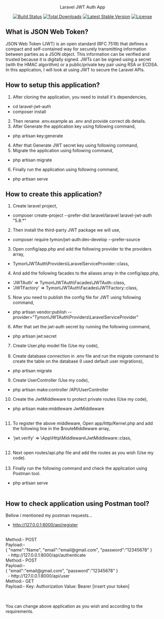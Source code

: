 <p align="center">Laravel JWT Auth App</p>

<p align="center">
<a href="https://travis-ci.org/laravel/framework"><img src="https://travis-ci.org/laravel/framework.svg" alt="Build Status"></a>
<a href="https://packagist.org/packages/laravel/framework"><img src="https://poser.pugx.org/laravel/framework/d/total.svg" alt="Total Downloads"></a>
<a href="https://packagist.org/packages/laravel/framework"><img src="https://poser.pugx.org/laravel/framework/v/stable.svg" alt="Latest Stable Version"></a>
<a href="https://packagist.org/packages/laravel/framework"><img src="https://poser.pugx.org/laravel/framework/license.svg" alt="License"></a>
</p>

## What is JSON Web Token?

JSON Web Token (JWT) is an open standard (RFC 7519) that defines a compact and self-contained way for securely transmitting information between parties as a JSON object. This information can be verified and trusted because it is digitally signed. JWTs can be signed using a secret (with the HMAC algorithm) or a public/private key pair using RSA or ECDSA.
<br>
In this application, I will look at using JWT to secure the Laravel APIs.
&nbsp;

## How to setup this application?

1) After cloning the application, you need to install it's dependencies,  
- cd laravel-jwt-auth
- composer install
&nbsp;
&nbsp;
2) Then rename .env.example as .env and provide correct db details.
&nbsp;
&nbsp;
3) After Generate the application key using following command,  
- php artisan key:generate
&nbsp;
&nbsp;
4) After that Generate JWT secret key using following command,
&nbsp;
&nbsp;
5) Migrate the application using following command,
- php artisan migrate
&nbsp;
&nbsp;
6) Finally run the application using following command,
&nbsp;
&nbsp;
- php artisan serve
&nbsp;

## How to create this application?

1) Create laravel project,  
- composer create-project --prefer-dist laravel/laravel laravel-jwt-auth "5.8.*"
&nbsp;
&nbsp;
2) Then install the third-party JWT package we will use,  
- composer require tymon/jwt-auth:dev-develop --prefer-source
&nbsp;
&nbsp;
3) Open config/app.php and add the following provider to the providers array,  
- Tymon\JWTAuth\Providers\LaravelServiceProvider::class,
&nbsp;
&nbsp;
4) And add the following facades to the aliases array in the config/app.php,  
- 'JWTAuth' => Tymon\JWTAuth\Facades\JWTAuth::class,    
- 'JWTFactory' => Tymon\JWTAuth\Facades\JWTFactory::class,
&nbsp;
&nbsp;
5) Now you need to publish the config file for JWT using following command,  
- php artisan vendor:publish --provider="Tymon\JWTAuth\Providers\LaravelServiceProvider"
&nbsp;
&nbsp;
6) After that set the jwt-auth secret by running the following command,  
- php artisan jwt:secret
&nbsp;
&nbsp;
7) Create User.php model file (Use my code),  
&nbsp;
&nbsp;
8) Create database connection in .env file and run the migrate command to create the table on the database (I used default user migrations),      
- php artisan migrate
&nbsp;
&nbsp;
9) Create UserController (Use my code),  
- php artisan make:controller /API/UserController
&nbsp;
&nbsp;
10) Create the JwtMiddleware to protect private routes (Use my code),  
- php artisan make:middleware JwtMiddleware  
&nbsp;
&nbsp;
11) To register the above middleware, Open app/http/Kernel.php and add the following line in the $routeMiddleware array,  
- 'jwt.verify' => \App\Http\Middleware\JwtMiddleware::class,  
&nbsp;
&nbsp;
12) Next open routes/api.php file and add the routes as you wish (Use my code).  
&nbsp;
&nbsp;
13) Finally run the following command and check the application using Postman tool.
- php artisan serve  
&nbsp;
&nbsp;

## How to check application using Postman tool?

Bellow i mentioned my postman requests...
&nbsp;
&nbsp;
- http://127.0.0.1:8000/api/register
<br>
Method:- POST
<br>
Payload:- 
<br>
{	"name":"Name",
    "email":"email@gmail.com",
    "password":"12345678"
}
<br>
&nbsp;
- http://127.0.0.1:8000/api/authenticate
<br>
Method:- POST
<br>
Payload:- 
<br>
{   "email":"email@gmail.com",
    "password":"12345678"
}
<br>
&nbsp;
- http://127.0.0.1:8000/api/user
<br>
Method:- GET
<br>
Payload:- Key: Authorization Value: Bearer [insert your token]
<br>
&nbsp;
<br>
<br>
<p>You can change above application as you wish and according to the requirements.</p>
